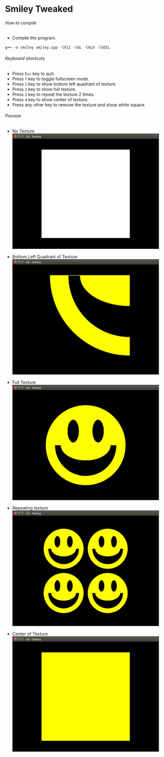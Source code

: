 Smiley Tweaked
==============

###### How to compile

- Compile the program.

```
g++ -o smiley smiley.cpp -lX11 -lGL -lGLU -lSOIL

```

###### Keyboard shortcuts
- Press ```Esc``` key to quit.
- Press ```f``` key to toggle fullscreen mode.
- Press ```1``` key to show bottom left quadrant of texture.
- Press ```2``` key to show full texture.
- Press ```3``` key to repeat the texture 2 times.
- Press ```4``` key to show center of texture.
- Press any other key to remove the texture and show white square.

###### Preview

- No Texture
![whiteSquare][whiteSquare-image]

- Bottom Left Quadrant of Texture
![bottomLeftQuadrant][bottomLeftQuadrant-image]

- Full Texture
![fullTexture][fullTexture-image]

- Repeating texture
![repeatTexture][repeatTexture-image]

- Center of Texture
![centerOfTexture][centerOfTexture-image]

[//]: # "Image declaration"

[whiteSquare-image]: ./preview/whiteSquare.png "White Square"
[bottomLeftQuadrant-image]: ./preview/bottomLeftQuadrant.png "Bottom Left Quadrant"
[fullTexture-image]: ./preview/fullTexture.png "Full Texture"
[repeatTexture-image]: ./preview/repeatTexture.png "Repeat Texture"
[centerOfTexture-image]: ./preview/centerOfTexture.png "Center Of Texture"

